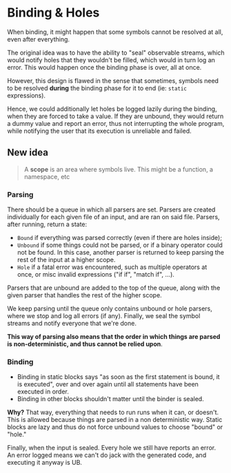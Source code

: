 # Binding & Holes

When binding, it might happen that some symbols cannot be resolved at all, even after everything.

The original idea was to have the ability to "seal" observable streams, which would notify holes that they wouldn't be filled, which would in turn log an error. This would happen once the binding phase is over, all at once.

However, this design is flawed in the sense that sometimes, symbols need to be resolved **during** the binding phase for it to end (ie: `static` expressions).

Hence, we could additionally let holes be logged lazily during the binding, when they are forced to take a value. If they are unbound, they would return a dummy value and report an error, thus not interrupting the whole program, while notifying the user that its execution is unreliable and failed.

## New idea
> A **scope** is an area where symbols live. This might be a function, a namespace, etc

### Parsing
There should be a queue in which all parsers are set. Parsers are created individually for each given file of an input, and are ran on said file. Parsers, after running, return a state:
- `Bound` if everything was parsed correctly (even if there are holes inside);
- `Unbound` if some things could not be parsed, or if a binary operator could not be found. In this case, another parser is returned to keep parsing the rest of the input at a higher scope.
- `Hole` if a fatal error was encountered, such as multiple operators at once, or misc invalid expressions ("if if", "match if", ...).

Parsers that are unbound are added to the top of the queue, along with the given parser that handles the rest of the higher scope.

We keep parsing until the queue only contains unbound or hole parsers, where we stop and log all errors (if any). Finally, we seal the symbol streams and notify everyone that we're done.

**This way of parsing also means that the order in which things are parsed is non-deterministic, and thus cannot be relied upon**.

### Binding
- Binding in static blocks says "as soon as the first statement is bound, it is executed", over and over again until all statements have been executed in order.
- Binding in other blocks shouldn't matter until the binder is sealed.

**Why?** That way, everything that needs to run runs when it can, or doesn't. This is allowed because things are parsed in a non deterministic way. Static blocks are lazy and thus do not force unbound values to choose "bound" or "hole."

Finally, when the input is sealed. Every hole we still have reports an error. An error logged means we can't do jack with the generated code, and executing it anyway is UB.